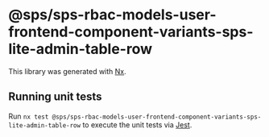 # @sps/sps-rbac-models-user-frontend-component-variants-sps-lite-admin-table-row

This library was generated with [Nx](https://nx.dev).

## Running unit tests

Run `nx test @sps/sps-rbac-models-user-frontend-component-variants-sps-lite-admin-table-row` to execute the unit tests via [Jest](https://jestjs.io).
